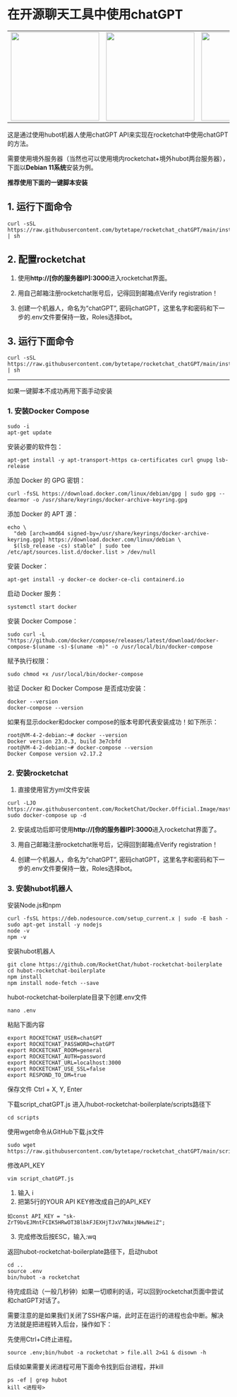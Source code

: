 # 在开源聊天工具中使用chatGPT
<table style="border-collapse: collapse;">
  <tr>
    <td style="border: none;"><img src="https://user-images.githubusercontent.com/130202349/230718521-517d13eb-7cad-41f4-8dbb-e7e7ce3206e1.png" height="200"></td>
    <td style="border: none;"><img src="https://user-images.githubusercontent.com/130202349/230718323-9d70a89a-6830-46ca-8240-9c1df15ca5bd.jpg" height="200"></td>
    <td style="border: none;"><img src="https://user-images.githubusercontent.com/130202349/230718174-0c408dc3-d8fb-4e72-a581-f898b1c06bc9.png" height="200"></td>
  </tr>
</table>

这是通过使用hubot机器人使用chatGPT API来实现在rocketchat中使用chatGPT的方法。

需要使用境外服务器（当然也可以使用境内rocketchat+境外hubot两台服务器），下面以**Debian 11系统**安装为例。

**推荐使用下面的一键脚本安装**

## 1. 运行下面命令
```
curl -sSL https://raw.githubusercontent.com/bytetape/rocketchat_chatGPT/main/installDockerComposeAndRocketchat_debian.sh | sh
```
## 2. 配置rocketchat
1. 使用**http://[你的服务器IP]:3000**进入rocketchat界面。

2. 用自己邮箱注册rocketchat账号后，记得回到邮箱点Verify registration！

3. 创建一个机器人，命名为“chatGPT”, 密码chatGPT，这里名字和密码和下一步的.env文件要保持一致，Roles选择bot。

## 3. 运行下面命令
```
curl -sSL https://raw.githubusercontent.com/bytetape/rocketchat_chatGPT/main/installHubotWithChatGPT_debian.sh | sh
```

---

如果一键脚本不成功再用下面手动安装

### 1. 安装Docker Compose
```
sudo -i
apt-get update
```
安装必要的软件包：
```
apt-get install -y apt-transport-https ca-certificates curl gnupg lsb-release
```
添加 Docker 的 GPG 密钥：
```
curl -fsSL https://download.docker.com/linux/debian/gpg | sudo gpg --dearmor -o /usr/share/keyrings/docker-archive-keyring.gpg
```
添加 Docker 的 APT 源：
```
echo \
  "deb [arch=amd64 signed-by=/usr/share/keyrings/docker-archive-keyring.gpg] https://download.docker.com/linux/debian \
  $(lsb_release -cs) stable" | sudo tee /etc/apt/sources.list.d/docker.list > /dev/null
```
安装 Docker：
```
apt-get install -y docker-ce docker-ce-cli containerd.io
```
启动 Docker 服务：
```
systemctl start docker
```
安装 Docker Compose：
```
sudo curl -L "https://github.com/docker/compose/releases/latest/download/docker-compose-$(uname -s)-$(uname -m)" -o /usr/local/bin/docker-compose
```
赋予执行权限：
```
sudo chmod +x /usr/local/bin/docker-compose
```
验证 Docker 和 Docker Compose 是否成功安装：
```
docker --version
docker-compose --version
```
如果有显示docker和docker compose的版本号即代表安装成功！如下所示：
```
root@VM-4-2-debian:~# docker --version
Docker version 23.0.3, build 3e7cbfd
root@VM-4-2-debian:~# docker-compose --version
Docker Compose version v2.17.2
```
### 2. 安装rocketchat
1. 直接使用官方yml文件安装
```
curl -LJO https://raw.githubusercontent.com/RocketChat/Docker.Official.Image/master/compose.yml
sudo docker-compose up -d
```
2. 安装成功后即可使用**http://[你的服务器IP]:3000**进入rocketchat界面了。

3. 用自己邮箱注册rocketchat账号后，记得回到邮箱点Verify registration！

4. 创建一个机器人，命名为“chatGPT”, 密码chatGPT，这里名字和密码和下一步的.env文件要保持一致，Roles选择bot。
### 3. 安装hubot机器人
安装Node.js和npm
```
curl -fsSL https://deb.nodesource.com/setup_current.x | sudo -E bash -
sudo apt-get install -y nodejs
node -v
npm -v
```
安装hubot机器人
```
git clone https://github.com/RocketChat/hubot-rocketchat-boilerplate
cd hubot-rocketchat-boilerplate
npm install
npm install node-fetch --save
```
hubot-rocketchat-boilerplate目录下创建.env文件
```
nano .env
```
粘贴下面内容
```
export ROCKETCHAT_USER=chatGPT
export ROCKETCHAT_PASSWORD=chatGPT
export ROCKETCHAT_ROOM=general
export ROCKETCHAT_AUTH=password
export ROCKETCHAT_URL=localhost:3000
export ROCKETCHAT_USE_SSL=false
export RESPOND_TO_DM=true
```
保存文件
Ctrl + X, Y, Enter

下载script_chatGPT.js
进入/hubot-rocketchat-boilerplate/scripts路径下
```
cd scripts
```
使用wget命令从GitHub下载.js文件
```
sudo wget https://raw.githubusercontent.com/bytetape/rocketchat_chatGPT/main/script_chatGPT.js
```
修改API_KEY
```
vim script_chatGPT.js
```
1. 输入 i
2. 把第5行的YOUR API KEY修改成自己的API_KEY
```
如const API_KEY = "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";
```
3. 完成修改后按ESC，输入:wq

返回hubot-rocketchat-boilerplate路径下，启动hubot
```
cd ..
source .env
bin/hubot -a rocketchat
```
待完成启动（一般几秒钟）如果一切顺利的话，可以回到rocketchat页面中尝试和chatGPT对话了。

需要注意的是如果我们关闭了SSH客户端，此时正在运行的进程也会中断。解决方法就是把进程转入后台，操作如下：

先使用Ctrl+C终止进程。
```
source .env;bin/hubot -a rocketchat > file.all 2>&1 & disown -h
```
后续如果需要关闭进程可用下面命令找到后台进程，并kill
```
ps -ef | grep hubot
kill <进程号>
```
